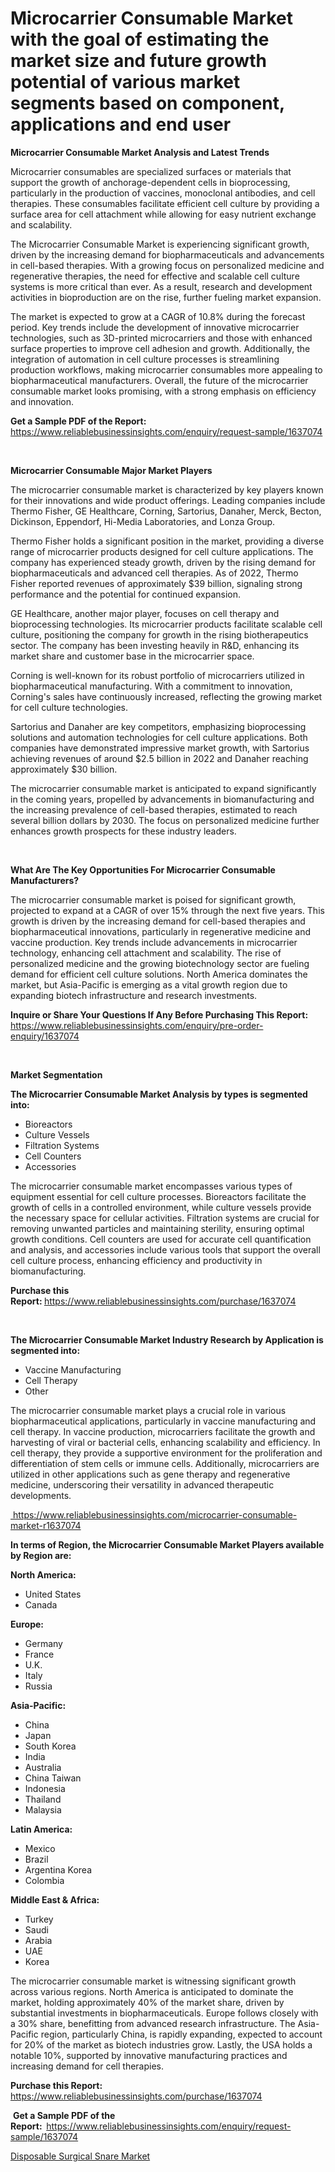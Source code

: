 <p><h1>Microcarrier Consumable Market with the goal of estimating the market size and future growth potential of various market segments based on component, applications and end user</h1></p><p><strong>Microcarrier Consumable Market Analysis and Latest Trends</strong></p>
<p><p>Microcarrier consumables are specialized surfaces or materials that support the growth of anchorage-dependent cells in bioprocessing, particularly in the production of vaccines, monoclonal antibodies, and cell therapies. These consumables facilitate efficient cell culture by providing a surface area for cell attachment while allowing for easy nutrient exchange and scalability.</p><p>The Microcarrier Consumable Market is experiencing significant growth, driven by the increasing demand for biopharmaceuticals and advancements in cell-based therapies. With a growing focus on personalized medicine and regenerative therapies, the need for effective and scalable cell culture systems is more critical than ever. As a result, research and development activities in bioproduction are on the rise, further fueling market expansion.</p><p>The market is expected to grow at a CAGR of 10.8% during the forecast period. Key trends include the development of innovative microcarrier technologies, such as 3D-printed microcarriers and those with enhanced surface properties to improve cell adhesion and growth. Additionally, the integration of automation in cell culture processes is streamlining production workflows, making microcarrier consumables more appealing to biopharmaceutical manufacturers. Overall, the future of the microcarrier consumable market looks promising, with a strong emphasis on efficiency and innovation.</p></p>
<p><strong>Get a Sample PDF of the Report:&nbsp;</strong> <a href="https://www.reliablebusinessinsights.com/enquiry/request-sample/1637074?utm_campaign=3086&utm_medium=2&utm_source=Github&utm_content=ia&utm_term=23032025&utm_id=microcarrier-consumable">https://www.reliablebusinessinsights.com/enquiry/request-sample/1637074</a></p>
<p>&nbsp;</p>
<p><strong>Microcarrier Consumable Major Market Players</strong></p>
<p><p>The microcarrier consumable market is characterized by key players known for their innovations and wide product offerings. Leading companies include Thermo Fisher, GE Healthcare, Corning, Sartorius, Danaher, Merck, Becton, Dickinson, Eppendorf, Hi-Media Laboratories, and Lonza Group.</p><p>Thermo Fisher holds a significant position in the market, providing a diverse range of microcarrier products designed for cell culture applications. The company has experienced steady growth, driven by the rising demand for biopharmaceuticals and advanced cell therapies. As of 2022, Thermo Fisher reported revenues of approximately $39 billion, signaling strong performance and the potential for continued expansion.</p><p>GE Healthcare, another major player, focuses on cell therapy and bioprocessing technologies. Its microcarrier products facilitate scalable cell culture, positioning the company for growth in the rising biotherapeutics sector. The company has been investing heavily in R&D, enhancing its market share and customer base in the microcarrier space.</p><p>Corning is well-known for its robust portfolio of microcarriers utilized in biopharmaceutical manufacturing. With a commitment to innovation, Corning's sales have continuously increased, reflecting the growing market for cell culture technologies.</p><p>Sartorius and Danaher are key competitors, emphasizing bioprocessing solutions and automation technologies for cell culture applications. Both companies have demonstrated impressive market growth, with Sartorius achieving revenues of around $2.5 billion in 2022 and Danaher reaching approximately $30 billion.</p><p>The microcarrier consumable market is anticipated to expand significantly in the coming years, propelled by advancements in biomanufacturing and the increasing prevalence of cell-based therapies, estimated to reach several billion dollars by 2030. The focus on personalized medicine further enhances growth prospects for these industry leaders.</p></p>
<p>&nbsp;</p>
<p><strong>What Are The Key Opportunities For Microcarrier Consumable Manufacturers?</strong></p>
<p><p>The microcarrier consumable market is poised for significant growth, projected to expand at a CAGR of over 15% through the next five years. This growth is driven by the increasing demand for cell-based therapies and biopharmaceutical innovations, particularly in regenerative medicine and vaccine production. Key trends include advancements in microcarrier technology, enhancing cell attachment and scalability. The rise of personalized medicine and the growing biotechnology sector are fueling demand for efficient cell culture solutions. North America dominates the market, but Asia-Pacific is emerging as a vital growth region due to expanding biotech infrastructure and research investments.</p></p>
<p><strong>Inquire or Share Your Questions If Any Before Purchasing This Report:</strong> <a href="https://www.reliablebusinessinsights.com/enquiry/pre-order-enquiry/1637074?utm_campaign=3086&utm_medium=2&utm_source=Github&utm_content=ia&utm_term=23032025&utm_id=microcarrier-consumable">https://www.reliablebusinessinsights.com/enquiry/pre-order-enquiry/1637074</a></p>
<p>&nbsp;</p>
<p><strong>Market Segmentation</strong></p>
<p><strong>The Microcarrier Consumable Market Analysis by types is segmented into:</strong></p>
<p><ul><li>Bioreactors</li><li>Culture Vessels</li><li>Filtration Systems</li><li>Cell Counters</li><li>Accessories</li></ul></p>
<p><p>The microcarrier consumable market encompasses various types of equipment essential for cell culture processes. Bioreactors facilitate the growth of cells in a controlled environment, while culture vessels provide the necessary space for cellular activities. Filtration systems are crucial for removing unwanted particles and maintaining sterility, ensuring optimal growth conditions. Cell counters are used for accurate cell quantification and analysis, and accessories include various tools that support the overall cell culture process, enhancing efficiency and productivity in biomanufacturing.</p></p>
<p><strong>Purchase this Report:&nbsp;</strong><a href="https://www.reliablebusinessinsights.com/purchase/1637074?utm_campaign=3086&utm_medium=2&utm_source=Github&utm_content=ia&utm_term=23032025&utm_id=microcarrier-consumable">https://www.reliablebusinessinsights.com/purchase/1637074</a></p>
<p>&nbsp;</p>
<p><strong>The Microcarrier Consumable Market Industry Research by Application is segmented into:</strong></p>
<p><ul><li>Vaccine Manufacturing</li><li>Cell Therapy</li><li>Other</li></ul></p>
<p><p>The microcarrier consumable market plays a crucial role in various biopharmaceutical applications, particularly in vaccine manufacturing and cell therapy. In vaccine production, microcarriers facilitate the growth and harvesting of viral or bacterial cells, enhancing scalability and efficiency. In cell therapy, they provide a supportive environment for the proliferation and differentiation of stem cells or immune cells. Additionally, microcarriers are utilized in other applications such as gene therapy and regenerative medicine, underscoring their versatility in advanced therapeutic developments.</p></p>
<p><a href="https://www.reliablebusinessinsights.com/microcarrier-consumable-market-r1637074?utm_campaign=3086&utm_medium=2&utm_source=Github&utm_content=ia&utm_term=23032025&utm_id=microcarrier-consumable">&nbsp;https://www.reliablebusinessinsights.com/microcarrier-consumable-market-r1637074</a></p>
<p><strong>In terms of Region, the Microcarrier Consumable Market Players available by Region are:</strong></p>
<p>
    <p> <strong> North America: </strong>
        <ul>
            <li>United States</li>
            <li>Canada</li>
        </ul>
        </p> 
    <p> <strong> Europe: </strong>
        <ul>
            <li>Germany</li>
            <li>France</li>
            <li>U.K.</li>
            <li>Italy</li>
            <li>Russia</li>
        </ul>
        </p> 
    <p> <strong> Asia-Pacific: </strong>
        <ul>
            <li>China</li>
            <li>Japan</li>
            <li>South Korea</li>
            <li>India</li>
            <li>Australia</li>
            <li>China Taiwan</li>
            <li>Indonesia</li>
            <li>Thailand</li>
            <li>Malaysia</li>
        </ul>
        </p> 
    <p> <strong> Latin America: </strong>
        <ul>
            <li>Mexico</li>
            <li>Brazil</li>
            <li>Argentina Korea</li>
            <li>Colombia</li>
        </ul>
        </p> 
    <p> <strong> Middle East & Africa: </strong>
        <ul>
            <li>Turkey</li>
            <li>Saudi</li>
            <li>Arabia</li>
            <li>UAE</li>
            <li>Korea</li>
        </ul>
    </p>
    </p>
<p><p>The microcarrier consumable market is witnessing significant growth across various regions. North America is anticipated to dominate the market, holding approximately 40% of the market share, driven by substantial investments in biopharmaceuticals. Europe follows closely with a 30% share, benefitting from advanced research infrastructure. The Asia-Pacific region, particularly China, is rapidly expanding, expected to account for 20% of the market as biotech industries grow. Lastly, the USA holds a notable 10%, supported by innovative manufacturing practices and increasing demand for cell therapies.</p></p>
<p><strong>Purchase this Report: </strong><a href="https://www.reliablebusinessinsights.com/purchase/1637074?utm_campaign=3086&utm_medium=2&utm_source=Github&utm_content=ia&utm_term=23032025&utm_id=microcarrier-consumable">https://www.reliablebusinessinsights.com/purchase/1637074</a></p>
<p>&nbsp;<strong>Get a Sample PDF of the Report:&nbsp;&nbsp;</strong><a href="https://www.reliablebusinessinsights.com/enquiry/request-sample/1637074?utm_campaign=3086&utm_medium=2&utm_source=Github&utm_content=ia&utm_term=23032025&utm_id=microcarrier-consumable">https://www.reliablebusinessinsights.com/enquiry/request-sample/1637074</a></p>
<p><strong></strong></p>
<p><p><a href="https://github.com/boysabotzoc/Market-Research-Report-List-1/blob/main/disposable-surgical-snare-market.md?utm_campaign=3086&utm_medium=2&utm_source=Github&utm_content=ia&utm_term=23032025&utm_id=microcarrier-consumable">Disposable Surgical Snare Market</a></p></p>